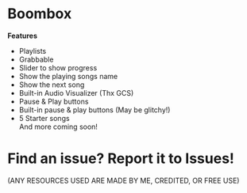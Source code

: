 # Boombox
**Features** <br/>
- Playlists<br/>
- Grabbable<br/>
- Slider to show progress<br/>
- Show the playing songs name<br/>
- Show the next song<br/>
- Built-in Audio Visualizer (Thx GCS)<br/>
- Pause & Play buttons<br/>
- Built-in pause & play buttons (May be glitchy!)<br/>
- 5 Starter songs<br/>
And more coming soon!<br/>
# Find an issue? Report it to Issues!
(ANY RESOURCES USED ARE MADE BY ME, CREDITED, OR FREE USE)
